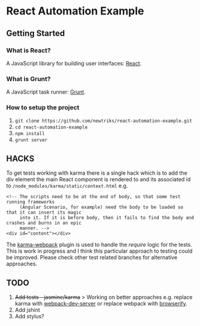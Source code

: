 # React Automation Example

## Getting Started

### What is React?

A JavaScript library for building user interfaces: [React](http://facebook.github.io/).

### What is Grunt?

A JavaScript task runner: [Grunt](http://gruntjs.com/).

### How to setup the project

1. `git clone https://github.com/newtriks/react-automation-example.git`
2. `cd react-automation-example`
3. `npm install`
4. `grunt server`

## HACKS

To get tests working with karma there is a single hack which is to add the div element the main React component is rendered to and its associated id to `/node_modules/karma/static/context.html` e.g.

```
<!-- The scripts need to be at the end of body, so that some test running frameworks
     (Angular Scenario, for example) need the body to be loaded so that it can insert its magic
     into it. If it is before body, then it fails to find the body and crashes and burns in an epic
     manner. -->
<div id="content"></div>
```

The [karma-webpack](https://github.com/newtriks/karma-webpack) plugin is used to handle the *require* logic for the tests. This is work in progress and I think this particular approach to testing could be improved. Please check other test related branches for alternative approaches.

## TODO

1. ~~Add tests - jasmine/karma~~ > Working on better approaches e.g. replace karma with [webpack-dev-server](https://github.com/webpack/webpack-dev-server) or replace webpack with [browserify](http://browserify.org/).
2. Add jshint
2. Add stylus?
